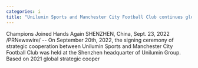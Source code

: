 ```yaml
---
categories: i
title: "Unilumin Sports and Manchester City Football Club continues global partnership"
---
```

Champions Joined Hands Again  SHENZHEN, China, Sept. 23, 2022 /PRNewswire/ -- On September 20th, 2022, the signing ceremony of strategic cooperation between Unilumin Sports and Manchester City Football Club was held at the Shenzhen headquarter of Unilumin Group. Based on 2021 global strategic cooper